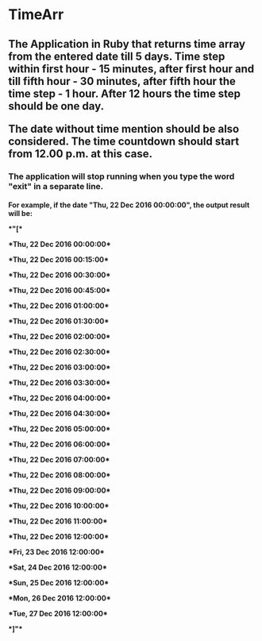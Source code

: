 TimeArr
========
<h2>The Application in Ruby that returns time array from the entered date till 5 days. Time step within first hour - 15 minutes, after first hour and till fifth hour - 30 minutes, after fifth hour the time step - 1 hour. After 12 hours the time step should be one day. 
<p>The date without time mention should be also considered. The time countdown should start from 12.00 p.m. at this case.</p>
</h2>
<h3>The application will stop running when you type the word "exit" in a separate line.</h3>
<h4>For example, if the date "Thu, 22 Dec 2016 00:00:00", the output result will be:
<p>      *"[*</p>
<p>*Thu, 22 Dec 2016 00:00:00*</p>
<p>*Thu, 22 Dec 2016 00:15:00*</p>
<p>*Thu, 22 Dec 2016 00:30:00*</p>
<p>*Thu, 22 Dec 2016 00:45:00*</p>
<p>*Thu, 22 Dec 2016 01:00:00*</p>
<p>*Thu, 22 Dec 2016 01:30:00*</p>
<p>*Thu, 22 Dec 2016 02:00:00*</p>
<p>*Thu, 22 Dec 2016 02:30:00*</p>
<p>*Thu, 22 Dec 2016 03:00:00*</p>
<p>*Thu, 22 Dec 2016 03:30:00*</p>
<p>*Thu, 22 Dec 2016 04:00:00*</p>
<p>*Thu, 22 Dec 2016 04:30:00*</p>
<p>*Thu, 22 Dec 2016 05:00:00*</p>
<p>*Thu, 22 Dec 2016 06:00:00*</p>
<p>*Thu, 22 Dec 2016 07:00:00*</p>
<p>*Thu, 22 Dec 2016 08:00:00*</p>
<p>*Thu, 22 Dec 2016 09:00:00*</p>
<p>*Thu, 22 Dec 2016 10:00:00*</p>
<p>*Thu, 22 Dec 2016 11:00:00*</p>
<p>*Thu, 22 Dec 2016 12:00:00*</p>
<p>*Fri, 23 Dec 2016 12:00:00*</p>
<p>*Sat, 24 Dec 2016 12:00:00*</p>
<p>*Sun, 25 Dec 2016 12:00:00*</p>
<p>*Mon, 26 Dec 2016 12:00:00*</p>
<p>*Tue, 27 Dec 2016 12:00:00*</p>
<p>      *]"*</p>
</h4>
